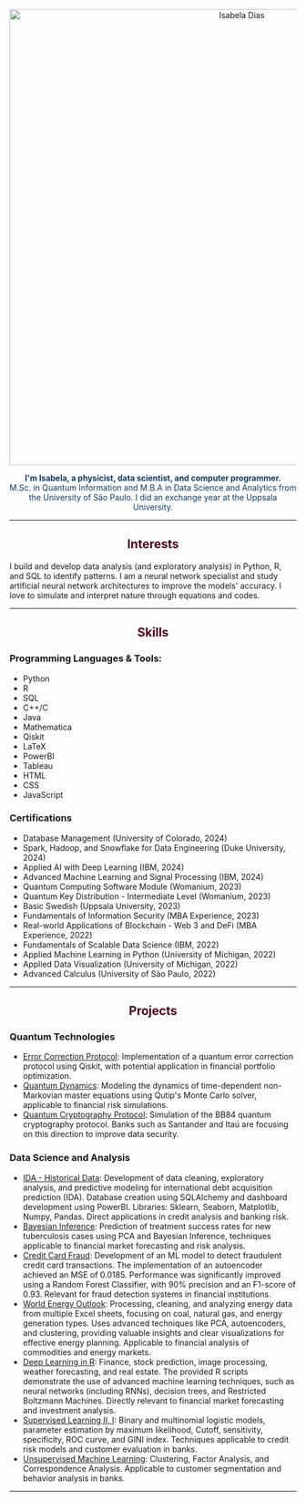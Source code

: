 

<p align="center">
  <img src="https://github.com/isadays/isadays/assets/59461869/ef598ea3-55c5-4b2a-8d6b-3b42fbb85253" alt="Isabela Dias" style="width:800px; height:auto;">
</p>

<p align="center" style="color: #0D3B66;">
  <b>I'm Isabela, a physicist, data scientist, and computer programmer.</b><br>
  M.Sc. in Quantum Information and M.B.A in Data Science and Analytics from the University of São Paulo. I did an exchange year at the Uppsala University.
</p>

---

<h2 align="center" style="color: #500021;">Interests</h2>
<p>I build and develop data analysis (and exploratory analysis) in Python, R, and SQL to identify patterns. I am a neural network specialist and study artificial neural network architectures to improve the models' accuracy. I love to simulate and interpret nature through equations and codes.</p>

---

<h2 align="center" style="color: #500021;">Skills</h2>

<h3>Programming Languages & Tools:</h3>
<ul>
  <li>Python</li>
  <li>R</li>
  <li>SQL</li>
  <li>C++/C</li>
  <li>Java</li>
  <li>Mathematica</li>
  <li>Qiskit</li>
  <li>LaTeX</li>
  <li>PowerBI</li>
  <li>Tableau</li>
  <li>HTML</li>
  <li>CSS</li>
  <li>JavaScript</li>
</ul>

<h3>Certifications</h3>
<ul>
  <li>Database Management (University of Colorado, 2024)</li>
  <li>Spark, Hadoop, and Snowflake for Data Engineering (Duke University, 2024)</li>
  <li>Applied AI with Deep Learning (IBM, 2024)</li>
  <li>Advanced Machine Learning and Signal Processing (IBM, 2024)</li>
  <li>Quantum Computing Software Module (Womanium, 2023)</li>
  <li>Quantum Key Distribution - Intermediate Level (Womanium, 2023)</li>
  <li>Basic Swedish (Uppsala University, 2023)</li>
  <li>Fundamentals of Information Security (MBA Experience, 2023)</li>
  <li>Real-world Applications of Blockchain - Web 3 and DeFi (MBA Experience, 2022)</li>
  <li>Fundamentals of Scalable Data Science (IBM, 2022)</li>
  <li>Applied Machine Learning in Python (University of Michigan, 2022)</li>
  <li>Applied Data Visualization (University of Michigan, 2022)</li>
  <li>Advanced Calculus (University of São Paulo, 2022)</li>
</ul>

---

<h2 align="center" style="color: #500021;">Projects</h2>

<h3>Quantum Technologies</h3>
<ul>
  <li><a href="https://github.com/isadays/ErrorCorrection">Error Correction Protocol</a>: Implementation of a quantum error correction protocol using Qiskit, with potential application in financial portfolio optimization.</li>
  <li><a href="https://github.com/isadays/Non-MarkovianDynamics">Quantum Dynamics</a>: Modeling the dynamics of time-dependent non-Markovian master equations using Qutip's Monte Carlo solver, applicable to financial risk simulations.</li>
  <li><a href="https://github.com/isadays/BB84-Protocol">Quantum Cryptography Protocol</a>: Simulation of the BB84 quantum cryptography protocol. Banks such as Santander and Itaú are focusing on this direction to improve data security.</li>
</ul>

<h3>Data Science and Analysis</h3>
<ul>
  <li><a href="https://github.com/isadays/IDA--Historical-Data">IDA - Historical Data</a>: Development of data cleaning, exploratory analysis, and predictive modeling for international debt acquisition prediction (IDA). Database creation using SQLAlchemy and dashboard development using PowerBI. Libraries: Sklearn, Seaborn, Matplotlib, Numpy, Pandas. Direct applications in credit analysis and banking risk.</li>
  <li><a href="https://github.com/isadays/BayesianInference/">Bayesian Inference</a>: Prediction of treatment success rates for new tuberculosis cases using PCA and Bayesian Inference, techniques applicable to financial market forecasting and risk analysis.</li>
  <li><a href="https://github.com/isadays/CreditCardFraud">Credit Card Fraud</a>: Development of an ML model to detect fraudulent credit card transactions. The implementation of an autoencoder achieved an MSE of 0.0185. Performance was significantly improved using a Random Forest Classifier, with 90% precision and an F1-score of 0.93. Relevant for fraud detection systems in financial institutions.</li>
  <li><a href="https://github.com/isadays/Energy">World Energy Outlook</a>: Processing, cleaning, and analyzing energy data from multiple Excel sheets, focusing on coal, natural gas, and energy generation types. Uses advanced techniques like PCA, autoencoders, and clustering, providing valuable insights and clear visualizations for effective energy planning. Applicable to financial analysis of commodities and energy markets.</li>
  <li><a href="https://github.com/isadays/DeepLearning">Deep Learning in R</a>: Finance, stock prediction, image processing, weather forecasting, and real estate. The provided R scripts demonstrate the use of advanced machine learning techniques, such as neural networks (including RNNs), decision trees, and Restricted Boltzmann Machines. Directly relevant to financial market forecasting and investment analysis.</li>
  <li><a href="https://github.com/isadays/Supervised-MLII">Supervised Learning II, I</a>: Binary and multinomial logistic models, parameter estimation by maximum likelihood, Cutoff, sensitivity, specificity, ROC curve, and GINI index. Techniques applicable to credit risk models and customer evaluation in banks.</li>
  <li><a href="https://github.com/isadays/Unsupervised-ML">Unsupervised Machine Learning</a>: Clustering, Factor Analysis, and Correspondence Analysis. Applicable to customer segmentation and behavior analysis in banks.</li>
</ul>

---

